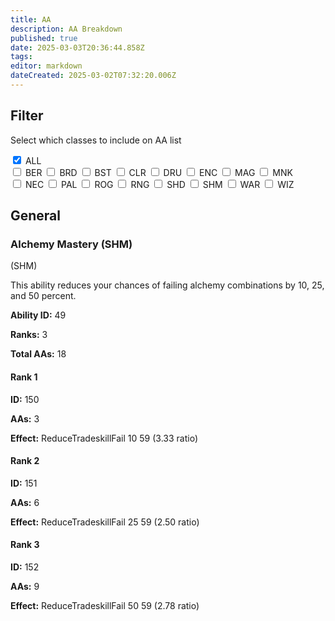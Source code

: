 ```yaml
---
title: AA
description: AA Breakdown
published: true
date: 2025-03-03T20:36:44.858Z
tags: 
editor: markdown
dateCreated: 2025-03-02T07:32:20.006Z
---
```


## Filter

Select which classes to include on AA list
<div class="filter-container">
    <label><input type="checkbox" value="ALL" class="filter-checkbox" checked> ALL</label><br>
    <label><input type="checkbox" value="BER" class="filter-checkbox"> BER</label>
    <label><input type="checkbox" value="BRD" class="filter-checkbox"> BRD</label>
    <label><input type="checkbox" value="BST" class="filter-checkbox"> BST</label>
    <label><input type="checkbox" value="CLR" class="filter-checkbox"> CLR</label>
    <label><input type="checkbox" value="DRU" class="filter-checkbox"> DRU</label>
    <label><input type="checkbox" value="ENC" class="filter-checkbox"> ENC</label>
    <label><input type="checkbox" value="MAG" class="filter-checkbox"> MAG</label>
    <label><input type="checkbox" value="MNK" class="filter-checkbox"> MNK</label><br>
    <label><input type="checkbox" value="NEC" class="filter-checkbox"> NEC</label>
    <label><input type="checkbox" value="PAL" class="filter-checkbox"> PAL</label>
    <label><input type="checkbox" value="ROG" class="filter-checkbox"> ROG</label>
    <label><input type="checkbox" value="RNG" class="filter-checkbox"> RNG</label>
    <label><input type="checkbox" value="SHD" class="filter-checkbox"> SHD</label>
    <label><input type="checkbox" value="SHM" class="filter-checkbox"> SHM</label>
    <label><input type="checkbox" value="WAR" class="filter-checkbox"> WAR</label>
    <label><input type="checkbox" value="WIZ" class="filter-checkbox"> WIZ</label>
</div>

## General

<div class="ability-container">
  <div class="ability-header">
    <h3>Alchemy Mastery (SHM)</h3>
    <span class="ability-classes">(SHM)</span>
  </div>
  <div class="ability-description">
    <p>This ability reduces your chances of failing alchemy combinations by 10, 25, and 50 percent.</p>
  </div>
  <div class="ability-details">
    <p><strong>Ability ID:</strong> 49</p>
    <p><strong>Ranks:</strong> 3</p>
    <p><strong>Total AAs:</strong> 18</p>
  </div>
  <div class="ability-ranks">
    <div class="ability-rank">
      <h4>Rank 1</h4>
      <p><strong>ID:</strong> 150</p>
      <p><strong>AAs:</strong> 3</p>
      <p><strong>Effect:</strong> ReduceTradeskillFail 10 59 (3.33 ratio)</p>
    </div>
    <div class="ability-rank">
      <h4>Rank 2</h4>
      <p><strong>ID:</strong> 151</p>
      <p><strong>AAs:</strong> 6</p>
      <p><strong>Effect:</strong> ReduceTradeskillFail 25 59 (2.50 ratio)</p>
    </div>
    <div class="ability-rank">
      <h4>Rank 3</h4>
      <p><strong>ID:</strong> 152</p>
      <p><strong>AAs:</strong> 9</p>
      <p><strong>Effect:</strong> ReduceTradeskillFail 50 59 (2.78 ratio)</p>
    </div>
  </div>
</div>